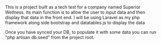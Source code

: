 This is a project built as a tech test for a company named Superior Wellness. Its main function is to allow the user to input data and then display that data in the front end. I will be using Laravel as my php framework along side bootstrap and datatables.js to display the data


Once you have synced your DB, to populate it with some data you can run "php artisan db:seed" from the project root.
